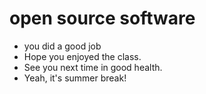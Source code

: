 # open source software

- you did a good job
- Hope you enjoyed the class.
- See you next time in good health.
- Yeah, it's summer break!
